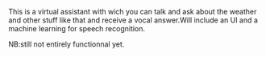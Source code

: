 This is a virtual assistant with wich you can talk and ask about the weather and other stuff like that and receive a vocal answer.Will include an UI and a machine learning for speech recognition.

NB:still not entirely functionnal yet.
